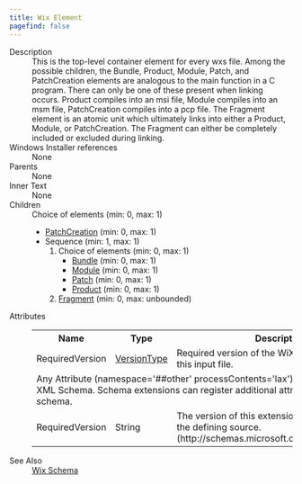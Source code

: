 ```yaml
---
title: Wix Element
pagefind: false
---
```

<dl>
  <dt>Description</dt>
  <dd>             This is the top-level container element for every wxs file.  Among the possible children,             the Bundle, Product, Module, Patch, and PatchCreation elements are analogous to the main function in a C program.             There can only be one of these present when linking occurs.  Product compiles into an msi file,             Module compiles into an msm file, PatchCreation compiles into a pcp file.  The Fragment element             is an atomic unit which ultimately links into either a Product, Module, or PatchCreation.  The             Fragment can either be completely included or excluded during linking.         </dd>
  <dt>Windows Installer references</dt>
  <dd>None</dd>
  <dt>Parents</dt>
  <dd>None</dd>
  <dt>Inner Text</dt>
  <dd>None</dd>
  <dt>Children</dt>
  <dd>Choice of elements (min: 0, max: 1)<ul><li><a href="../patchcreation/">PatchCreation</a> (min: 0, max: 1)</li><li>Sequence (min: 1, max: 1)<ol><li>Choice of elements (min: 0, max: 1)<ul><li><a href="../bundle/">Bundle</a> (min: 0, max: 1)</li><li><a href="../module/">Module</a> (min: 0, max: 1)</li><li><a href="../patch/">Patch</a> (min: 0, max: 1)</li><li><a href="../product/">Product</a> (min: 0, max: 1)</li></ul></li><li><a href="../fragment/">Fragment</a> (min: 0, max: unbounded)</li></ol></li></ul></dd>
  <dt>Attributes</dt>
  <dd>
    <table cellspacing="0" cellpadding="0" class="schema">
      <tr>
        <th width="15%">Name</th>
        <th width="15%">Type</th>
        <th width="65%">Description</th>
        <th width="15%">Required</th>
      </tr>
      <tr>
        <td>RequiredVersion</td>
        <td><a href="../simple_type_versiontype/">VersionType</a></td>
        <td>Required version of the WiX toolset to compile this input file.</td>
        <td>&nbsp;</td>
      </tr>
      <tr>
        <td colspan="4">
          <span class="extension">Any Attribute (namespace='##other' processContents='lax')                      Extensibility point in the WiX XML Schema. Schema extensions can register additional attributes at this point in the schema.                 </span>
          <tr>
            <td>
              <span class="extension">RequiredVersion</span>
            </td>
            <td>String</td>
            <td>         The version of this extension required to compile the defining source.        (http://schemas.microsoft.com/wix/PSExtension)</td>
            <td>&nbsp;</td>
          </tr>
        </td>
      </tr>
    </table>
  </dd>
  <dt>See Also</dt>
  <dd>
    <a href="../">Wix Schema</a>
  </dd>
</dl>
